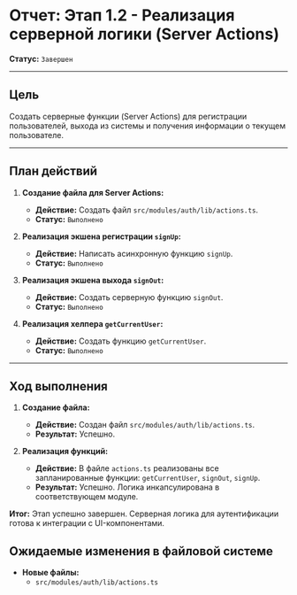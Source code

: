 # Отчет: Этап 1.2 - Реализация серверной логики (Server Actions)

**Статус:** `Завершен`

---

## Цель

Создать серверные функции (Server Actions) для регистрации пользователей, выхода из системы и получения информации о текущем пользователе.

---

## План действий

1.  **Создание файла для Server Actions:**
    - **Действие:** Создать файл `src/modules/auth/lib/actions.ts`.
    - **Статус:** `Выполнено`

2.  **Реализация экшена регистрации `signUp`:**
    - **Действие:** Написать асинхронную функцию `signUp`.
    - **Статус:** `Выполнено`

3.  **Реализация экшена выхода `signOut`:**
    - **Действие:** Создать серверную функцию `signOut`.
    - **Статус:** `Выполнено`

4.  **Реализация хелпера `getCurrentUser`:**
    - **Действие:** Создать функцию `getCurrentUser`.
    - **Статус:** `Выполнено`

---

## Ход выполнения

1.  **Создание файла:**
    - **Действие:** Создан файл `src/modules/auth/lib/actions.ts`.
    - **Результат:** Успешно.

2.  **Реализация функций:**
    - **Действие:** В файле `actions.ts` реализованы все запланированные функции: `getCurrentUser`, `signOut`, `signUp`.
    - **Результат:** Успешно. Логика инкапсулирована в соответствующем модуле.

**Итог:** Этап успешно завершен. Серверная логика для аутентификации готова к интеграции с UI-компонентами.

## Ожидаемые изменения в файловой системе

- **Новые файлы:**
    - `src/modules/auth/lib/actions.ts`
